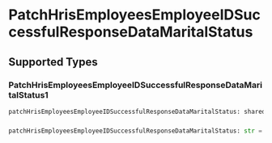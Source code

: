 # PatchHrisEmployeesEmployeeIDSuccessfulResponseDataMaritalStatus


## Supported Types

### PatchHrisEmployeesEmployeeIDSuccessfulResponseDataMaritalStatus1

```python
patchHrisEmployeesEmployeeIDSuccessfulResponseDataMaritalStatus: shared.PatchHrisEmployeesEmployeeIDSuccessfulResponseDataMaritalStatus1 = /* values here */
```

### 

```python
patchHrisEmployeesEmployeeIDSuccessfulResponseDataMaritalStatus: str = /* values here */
```

